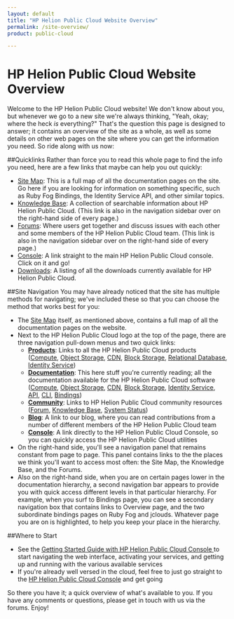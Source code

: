 ```yaml
---
layout: default
title: "HP Helion Public Cloud Website Overview"
permalink: /site-overview/
product: public-cloud

---
```

# HP Helion Public Cloud Website Overview 

Welcome to the HP Helion Public Cloud website! We don't know about you, but whenever we go to a new site we're always thinking, "Yeah, okay; where the heck *is* everything?"  That's the question this page is designed to answer; it contains an overview of the site as a whole, as well as some details on other web pages on the site where you can get the information you need.  So ride along with us now:

##Quicklinks
Rather than force you to read this whole page to find the info you need, here are a few links that maybe can help you out quickly:

* [Site Map](/sitemap): This is a full map of all the documentation pages on the site.  Go here if you are looking for information on something specific, such as Ruby Fog Bindings, the Identity Service API, and other similar topics.
* [Knowledge Base](https://community.hpcloud.com/knowledge-base): A collection of searchable information about HP Helion Public Cloud. (This link is also in the navigation sidebar over on the right-hand side of every page.)
* [Forums](https://community.hpcloud.com/): Where users get together and discuss issues with each other and some members of the HP Helion Public Cloud team. (This link is also in the navigation sidebar over on the right-hand side of every page.)
* [Console](https://horizon.hpcloud.com/): A link straight to the main HP Helion Public Cloud console.  Click on it and go!
* [Downloads](/downloads): A listing of all the downloads currently available for HP Helion Public Cloud.

<!--Add this back in at GA:
* [Release Notes](/release-notes): Overall release note information for the HP Helion Public Cloud software. -->

##Site Navigation
You may have already noticed that the site has multiple methods for navigating; we've included these so that you can choose the method that works best for you:

* The [Site Map](/sitemap) itself, as mentioned above, contains a full map of all the documentation pages on the website.
* Next to the HP Helion Public Cloud logo at the top of the page, there are three navigation pull-down menus and two quick links:
    - [**Products**](https://www.hpcloud.com/): Links to all the HP Helion Public Cloud products ([Compute](https://www.hpcloud.com/products/cloud-compute), [Object Storage](https://www.hpcloud.com/products/object-storage), [CDN](https://www.hpcloud.com/products/CDN), [Block Storage](https://www.hpcloud.com/products/block-storage), [Relational Database](https://www.hpcloud.com/products/RDB), [Identity Service](https://www.hpcloud.com/content/hp-cloud-identity-service))
    - [**Documentation**](https://docs.hpcloud.com/): This here stuff you're currently reading; all the documentation available for the HP Helion Public Cloud software ([Compute](/compute), [Object Storage](/object-storage), [CDN](/cdn), [Block Storage](/block-storage), [Identity Service](/identity), [API](/api), [CLI](/cli), [Bindings](/bindings))
    - [**Community**](https://community.hpcloud.com/):  Links to HP Helion Public Cloud community resources ([Forum](https://community.hpcloud.com/forum), [Knowledge Base](https://community.hpcloud.com/knowledge-base), [System Status](https://community.hpcloud.com/status))
    - [**Blog**](http://h30529.www3.hp.com/t5/HP-Scaling-the-Cloud-Blog/bg-p/cloudBlog):  A link to our blog, where you can read contributions from a number of different members of the HP Helion Public Cloud team
    - [**Console**](https://horizon.hpcloud.com/):  A link directly to the HP Helion Public Cloud Console, so you can quickly access the HP Helion Public Cloud utilities
* On the right-hand side, you'll see a navigation panel that remains constant from page to page.  This panel contains links to the the places we think you'll want to access most often:  the Site Map, the Knowledge Base, and the Forums.
* Also on the right-hand side, when you are on certain pages lower in the documentation hierarchy, a second navigation bar appears to provide you with quick access different levels in that particular hierarchy.  For example, when you surf to Bindings page, you can see a secondary navigation box that contains links to Overview page, and the two subordinate bindings pages on Ruby Fog and jclouds. Whatever page you are on is highlighted, to help you keep your place in the hierarchy.

##Where to Start

* See the [Getting Started Guide with HP Helion Public Cloud Console ](/hpcloudconsole) to start navigating the web interface, activating your services, and getting up and running with the various available services
* If you're already well versed in the cloud, feel free to just go straight to the [HP Helion Public Cloud Console](https://horizon.hpcloud.com/) and get going

So there you have it; a quick overview of what's available to you.  If you have any comments or questions, please get in touch with us via the forums.  Enjoy!
